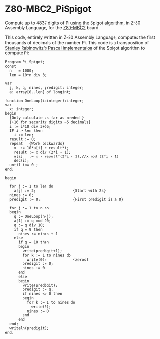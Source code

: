 # Z80-MBC2_PiSpigot

Compute up to 4837 digits of Pi using the Spigot algorithm, in Z-80 Assembly Language, for the [Z80-MBC2](https://hackaday.io/project/159973-z80-mbc2-4ics-homemade-z80-computer) board.

This code, entirely written in Z-80 Assembly Language, computes the first thousands of decimals of the number Pi. This code is a transposition of [Stanley Rabinowitz's Pascal implementaion](https://rosettacode.org/wiki/Pi#Pascal) of the Spigot algorithm to compute Pi:

```
Program Pi_Spigot;
const
  n   = 1000;
  len = 10*n div 3;
 
var
  j, k, q, nines, predigit: integer;
  a: array[0..len] of longint;
 
function OneLoop(i:integer):integer;
var
  x: integer;
begin
  {Only calculate as far as needed }
  {+16 for security digits ~5 decimals}
  i := i*10 div 3+16;
  IF i > len then
    i := len;
  result := 0;
  repeat   {Work backwards}
    x  := 10*a[i] + result*i;
    result := x div (2*i - 1);
    a[i]   := x - result*(2*i - 1);//x mod (2*i - 1)
    dec(i);
  until i<= 0 ;
end;
 
begin
 
  for j := 1 to len do
    a[j] := 2;                 {Start with 2s}
  nines := 0;
  predigit := 0;               {First predigit is a 0}
 
  for j := 1 to n do
  begin
    q := OneLoop(n-j);
    a[1] := q mod 10;
    q := q div 10;
    if q = 9 then
      nines := nines + 1
    else
      if q = 10 then
      begin
        write(predigit+1);
        for k := 1 to nines do
          write(0);            {zeros}
        predigit := 0;
        nines := 0
      end
      else
      begin
        write(predigit);
        predigit := q;
        if nines <> 0 then
        begin
          for k := 1 to nines do
            write(9);
          nines := 0
        end
      end
  end;
  writeln(predigit);
end.
```
